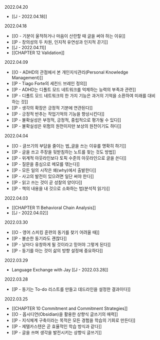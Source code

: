 2022.04.20
- [[J - 2022.04.18]]

2022.04.18
- [[O - 기분이 울적하거나 마음이 산란할 때 글을 써야 하는 이유]]
- [[P - 창의성의 두 차원, 인지적 유연성과 인지적 끈기]]
- [[J - 2022.04.11]]
- [[CHAPTER 12 Validation]]

2022.04.09
- [[O - ADHD의 관점에서 본 개인지식관리(Personal Knowledge Management)]]
- [[P - Tiago Forte의 세컨드 브레인 정의]]
- [[P - ADHD는 디폴트 모드 네트워크를 억제하는 능력의 부족과 관련]]
- [[P - 디폴트 모드 네트워크의 한 가지 기능은 과거의 기억을 소환하여 미래를 대비하는 것]]
- [[P - 생각의 확장은 긍정적 기분에 연관된다]]
- [[P - 긍정적 반추는 작업기억의 기능을 향상시킨다]]
- [[P - 불확실성은 부정적, 긍정적, 중립적으로 평가될 수 있다]]
- [[P - 불확실성은 위험의 원천이지만 보상의 원천이기도 하다]]

2022.04.04
- [[O - 글쓰기의 부담을 줄이는 법_글을 쓰는 이유를 명확히 하기]]
- [[P - 글을 쓰고 주장을 뒷받침하는 노트를 찾는 것도 방법]]
- [[P - 위계적 아웃라인보다 토픽 수준의 아웃라인으로 글을 쓴다]]
- [[P - 질문을 중심으로 메모를 엮는다]]
- [[P - 모든 일의 시작은 왜(why)에서 출발한다]]
- [[P - 사고의 발전이 있으려면 일단 써야 한다]]
- [[P - 읽고 쓰는 것이 곧 성찰의 양이다]]
- [[P - 책의 내용을 내 것으로 소화하는 법(분석적 읽기)]]

2022.04.03
- [[CHAPTER 11 Behavioral Chain Analysis]]
- [[J - 2022.04.02]]

2022.03.30
- [[O - 영어 스피킹 훈련의 동기를 찾기 어려울 때]]
- [[P - 불순한 동기라도 괜찮다]]
- [[P - 날마다 유창하게 될 것이라고 믿어야 그렇게 된다]]
- [[P - 동기를 아는 것이 삶의 방향 설정에 중요하다]]

2022.03.29
- Language Exchange with Jay [[J - 2022.03.28]] 

2022.03.28
- [[P - 동기는 To-do 리스트를 만들고 데드라인을 설정한 결과이다]]

2022.03.25
- [[CHAPTER 10 Commitment and Commitment Strategies]] 
- [[O - 옵시디언(Obsidian)을 활용한 상향식 글쓰기의 매력]] 
- [[P - 지식체계 구축이라는 목적은 모든 경험을 학습의 기회로 만든다]] 
- [[P - 제텔카스텐은 곧 효율적인 학습 방식과 같다]] 
- [[P - 글을 쓰며 생각을 발전시키는 상향식 글쓰기]] 